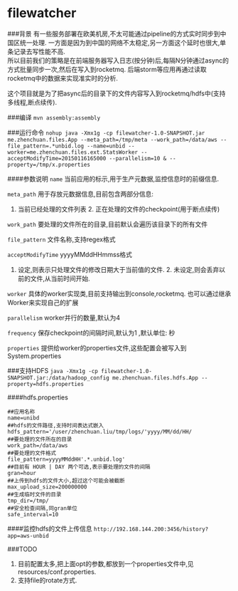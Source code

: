 filewatcher
===========

###背景
有一些服务部署在欧美机房,不太可能通过pipeline的方式实时同步到中国区统一处理.
一方面是因为到中国的网络不太稳定,另一方面这个延时也很大,单条记录去写性能不高.    
所以目前我们的策略是在前端服务器写入日志(按分钟)后,每隔N分钟通过async的方式批量同步一次,然后在写入到rocketmq. 
后端storm等应用再通过读取rocketmq中的数据来实现准实时的分析.

这个项目就是为了把async后的目录下的文件内容写入到rocketmq/hdfs中(支持多线程,断点续传).

###编译
`mvn assembly:assembly`


###运行命令
`nohup java -Xmx1g -cp filewatcher-1.0-SNAPSHOT.jar me.zhenchuan.files.App --meta_path=/tmp/meta --work_path=/data/aws --file_pattern=.*unbid.log --name=unbid --worker=me.zhenchuan.files.ext.StatsWorker --acceptModifyTime=20150116165000 --parallelism=10 & --property=/tmp/x.properties`


####参数说明
`name` 当前应用的标示,用于生产元数据,监控信息时的前缀信息.

`meta_path`  用于存放元数据信息,目前包含两部分信息:   
1. 当前已经处理的文件列表   2. 正在处理的文件的checkpoint(用于断点续传)       

`work_path`  要处理的文件所在的目录,目前默认会遍历该目录下的所有文件

`file_pattern` 文件名称,支持regex格式

`acceptModifyTime` yyyyMMddHHmmss格式      
1. 设定,则表示只处理文件的修改日期大于当前值的文件.    2. 未设定,则会丢弃以前的文件,从当前时间开始.       

`worker` 具体的worker实现类,目前支持输出到console,rocketmq.   也可以通过继承Worker来实现自己的扩展

`parallelism` worker并行的数量,默认为4

`frequency` 保存checkpoint的间隔时间,默认为1 ,默认单位: 秒

`properties` 提供给worker的properties文件,这些配置会被写入到System.properties


###支持HDFS
`java -Xmx1g -cp filewatcher-1.0-SNAPSHOT.jar:/data/hadoop_config me.zhenchuan.files.hdfs.App --property=hdfs.properties`

####hdfs.properties
```
##应用名称
name=unibd
##hdfs的文件路径,支持时间表达式嵌入      
hdfs_pattern='/user/zhenchuan.liu/tmp/logs/'yyyy/MM/dd/HH/      
##要处理的文件所在的目录       
work_path=/data/aws           
##要处理的文件格式                  
file_pattern=yyyyMMddHH'.*.unbid.log'            
##目前有 HOUR | DAY 两个可选,表示要处理的文件的间隔             
gran=hour                           
##上传到hdfs的文件大小,超过这个可能会被截断          
max_upload_size=200000000             
##生成临时文件的目录          
tmp_dir=/tmp/ 
##安全检查间隔,同gran单位
safe_interval=10
```

####监控hdfs的文件上传信息
`http://192.168.144.200:3456/history?app=aws-unbid`


###TODO 
1. 目前配置太多,把上面opt的参数,都放到一个properties文件中,见 resources/conf.properties.
2. 支持file的rotate方式.



